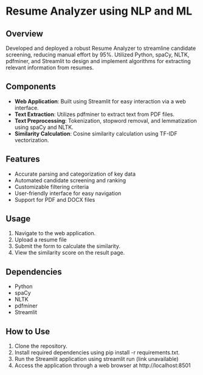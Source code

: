 # Resume Analyzer using NLP and ML

## Overview

Developed and deployed a robust Resume Analyzer to streamline candidate screening, reducing manual effort by 95%. Utilized Python, spaCy, NLTK, pdfminer, and Streamlit to design and implement algorithms for extracting relevant information from resumes.

## Components

- **Web Application**: Built using Streamlit for easy interaction via a web interface.
- **Text Extraction**: Utilizes pdfminer to extract text from PDF files.
- **Text Preprocessing**: Tokenization, stopword removal, and lemmatization using spaCy and NLTK.
- **Similarity Calculation**: Cosine similarity calculation using TF-IDF vectorization. 

 ## Features

- Accurate parsing and categorization of key data
- Automated candidate screening and ranking
- Customizable filtering criteria
- User-friendly interface for easy navigation
- Support for  PDF and DOCX files

## Usage

1. Navigate to the web application.
2. Upload a resume file 
3. Submit the form to calculate the similarity.
4. View the similarity score on the result page.

## Dependencies

- Python
- spaCy
- NLTK
- pdfminer
- Streamlit

## How to Use

1. Clone the repository.
2. Install required dependencies using pip install -r requirements.txt.
3. Run the Streamlit application using streamlit run (link unavailable)
4. Access the application through a web browser at http://localhost:8501
